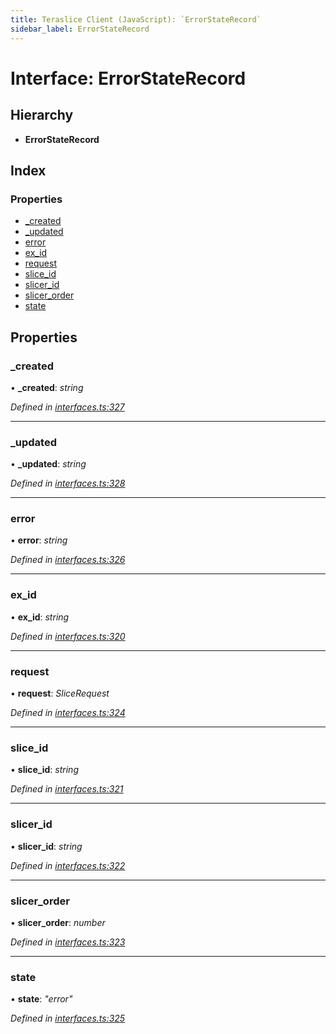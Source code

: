 ```yaml
---
title: Teraslice Client (JavaScript): `ErrorStateRecord`
sidebar_label: ErrorStateRecord
---
```


# Interface: ErrorStateRecord

## Hierarchy

* **ErrorStateRecord**

## Index

### Properties

* [_created](errorstaterecord.md#_created)
* [_updated](errorstaterecord.md#_updated)
* [error](errorstaterecord.md#error)
* [ex_id](errorstaterecord.md#ex_id)
* [request](errorstaterecord.md#request)
* [slice_id](errorstaterecord.md#slice_id)
* [slicer_id](errorstaterecord.md#slicer_id)
* [slicer_order](errorstaterecord.md#slicer_order)
* [state](errorstaterecord.md#state)

## Properties

###  _created

• **_created**: *string*

*Defined in [interfaces.ts:327](https://github.com/terascope/teraslice/blob/d8feecc03/packages/teraslice-client-js/src/interfaces.ts#L327)*

___

###  _updated

• **_updated**: *string*

*Defined in [interfaces.ts:328](https://github.com/terascope/teraslice/blob/d8feecc03/packages/teraslice-client-js/src/interfaces.ts#L328)*

___

###  error

• **error**: *string*

*Defined in [interfaces.ts:326](https://github.com/terascope/teraslice/blob/d8feecc03/packages/teraslice-client-js/src/interfaces.ts#L326)*

___

###  ex_id

• **ex_id**: *string*

*Defined in [interfaces.ts:320](https://github.com/terascope/teraslice/blob/d8feecc03/packages/teraslice-client-js/src/interfaces.ts#L320)*

___

###  request

• **request**: *SliceRequest*

*Defined in [interfaces.ts:324](https://github.com/terascope/teraslice/blob/d8feecc03/packages/teraslice-client-js/src/interfaces.ts#L324)*

___

###  slice_id

• **slice_id**: *string*

*Defined in [interfaces.ts:321](https://github.com/terascope/teraslice/blob/d8feecc03/packages/teraslice-client-js/src/interfaces.ts#L321)*

___

###  slicer_id

• **slicer_id**: *string*

*Defined in [interfaces.ts:322](https://github.com/terascope/teraslice/blob/d8feecc03/packages/teraslice-client-js/src/interfaces.ts#L322)*

___

###  slicer_order

• **slicer_order**: *number*

*Defined in [interfaces.ts:323](https://github.com/terascope/teraslice/blob/d8feecc03/packages/teraslice-client-js/src/interfaces.ts#L323)*

___

###  state

• **state**: *"error"*

*Defined in [interfaces.ts:325](https://github.com/terascope/teraslice/blob/d8feecc03/packages/teraslice-client-js/src/interfaces.ts#L325)*
